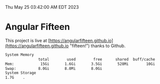 Thu May 25 03:42:00 AM EDT 2023

# Angular Fifteen


This project is live at [https://angularfifteen.github.io](https://angularfifteen.github.io "fifteen!") thanks to Github.

```bash
System Memory
               total        used        free      shared  buff/cache   available
Mem:            15Gi       1.6Gi       3.5Gi       528Mi        10Gi        12Gi
Swap:          8.0Gi       8.0Mi       8.0Gi
System Storage
1.7G	.
```
